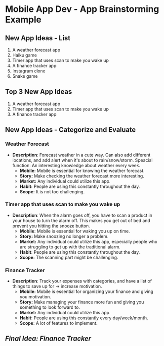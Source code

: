 Mobile App Dev - App Brainstorming Example
===

## New App Ideas - List
1. A weather forecast app 
2. Haiku game
3. Timer app that uses scan to make you wake up 
4. A finance tracker app 
5. Instagram clone 
6. Snake game 

## Top 3 New App Ideas
1. A weather forecast app 
2. Timer app that uses scan to make you wake up 
3. A finance tracker app 

## New App Ideas - Categorize and Evaluate
### Weather Forecast 
- **Description**: Forecast weather in a cute way. Can also add different locations, and add alert when it's about to rain/snow/storm. Speacial function: An interesting knowledge about weather every week.
   - **Mobile:** Mobile is essential for knowing the weather forecast.
   - **Story:** Make checking the weather forecast more interesting.
   - **Market:** Any individual could utilize this app. 
   - **Habit:** People are using this constantly throughout the day. 
   - **Scope:** It is not too challenging. 

### Timer app that uses scan to make you wake up 
- **Description**: When the alarm goes off, you have to scan a product in your house to turn the alarm off. This makes you get out of bed and prevent you hitting the snooze button. 
   - **Mobile:** Mobile is essential for waking you up on time. 
   - **Story:** Make snoozing no longer a problem.
   - **Market:** Any individual could utilize this app, especially people who are struggling to get up with the traditional alarm. 
   - **Habit:** People are using this constantly throughout the day. 
   - **Scope:** The scanning part might be challenging. 

### Finance Tracker
- **Description**: Track your expenses with categories, and have a list of things to save up for -> increase motivation.
   - **Mobile:** Mobile is essential for organizing your finance and giving you motivation. 
   - **Story:** Make managing your finance more fun and giving you something to look forward to. 
   - **Market:** Any individual could utilize this app. 
   - **Habit:** People are using this constantly every day/week/month. 
   - **Scope:** A lot of features to implement.


## *Final Idea: Finance Tracker*

